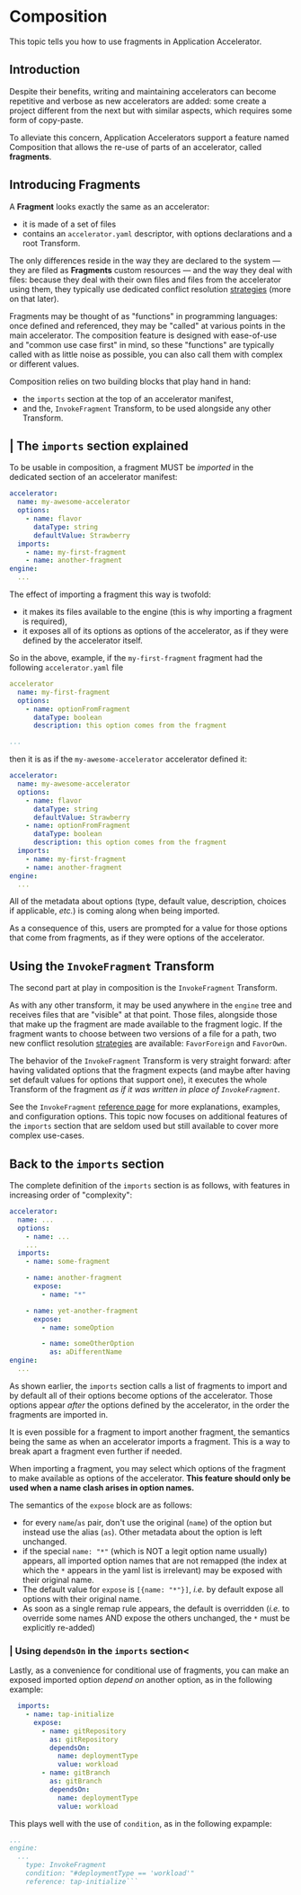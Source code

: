 # Composition

This topic tells you how to use fragments in Application Accelerator.

## <a id="composition-intro"></a> Introduction

Despite their benefits, writing and maintaining accelerators can become repetitive and
verbose as new accelerators are added: some create a project different from the next but
with similar aspects, which requires some form of copy-paste.

To alleviate this concern, Application Accelerators support a feature named Composition
that allows the re-use of parts of an accelerator, called **fragments**.


## <a id="introducting-fragments"></a> Introducing Fragments

A **Fragment** looks exactly the same as an accelerator:

- it is made of a set of files
- contains an `accelerator.yaml` descriptor, with options declarations and a root Transform.

The only differences reside in the way they are declared to the system — they are
filed as **Fragments** custom resources — and the way they deal with files: because
they deal with their own files and files from the accelerator using them,
they typically use dedicated conflict resolution [strategies](transforms/conflict-resolution.md)
(more on that later).

Fragments may be thought of as "functions" in programming languages: once defined and
referenced, they may be "called" at various points in the main accelerator.
The composition feature is designed with ease-of-use and "common use case first"
in mind, so these "functions" are typically called with as little noise as possible,
you can also call them with complex or different values.

Composition relies on two building blocks that play hand in hand:

- the `imports` section at the top of an accelerator manifest,
- and the, `InvokeFragment` Transform, to be used alongside any other Transform.

## <a id="imports-section-explained"></a>| The `imports` section explained

To be usable in composition, a fragment MUST be _imported_ in the dedicated
section of an accelerator manifest:
```yaml
accelerator:
  name: my-awesome-accelerator
  options:
    - name: flavor
      dataType: string
      defaultValue: Strawberry
  imports:
    - name: my-first-fragment
    - name: another-fragment
engine:
  ...
```

The effect of importing a fragment this way is twofold:

- it makes its files available to the engine (this is why importing a fragment is required),
- it exposes all of its options as options of the accelerator, as if they were defined
  by the accelerator itself.

So in the above, example, if the `my-first-fragment` fragment had the following `accelerator.yaml`
file
```yaml
accelerator
  name: my-first-fragment
  options:
    - name: optionFromFragment
      dataType: boolean
      description: this option comes from the fragment

...
```

then it is as if the `my-awesome-accelerator` accelerator defined it:
```yaml
accelerator:
  name: my-awesome-accelerator
  options:
    - name: flavor
      dataType: string
      defaultValue: Strawberry
    - name: optionFromFragment
      dataType: boolean
      description: this option comes from the fragment
  imports:
    - name: my-first-fragment
    - name: another-fragment
engine:
  ...
```

All of the metadata about options (type, default value, description, choices if applicable, _etc._)
is coming along when being imported.

As a consequence of this, users are prompted for a value for those options that come
from fragments, as if they were options of the accelerator.

## <a id="using-invokefragment-transform"></a> Using the `InvokeFragment` Transform

The second part at play in composition is the `InvokeFragment` Transform.

As with any other transform, it may be used anywhere in the `engine` tree and
receives files that are "visible" at that point. Those files, alongside those
that make up the fragment are made available to the fragment logic. If the fragment
wants to choose between two versions of a file for a path, two new
conflict resolution [strategies](transforms/conflict-resolution.md) are available: `FavorForeign` and `FavorOwn`.

The behavior of the `InvokeFragment` Transform is very straight forward: after having validated
options that the fragment expects (and maybe after having set default values for
options that support one), it executes the whole Transform of the fragment _as if
it was written in place of `InvokeFragment`_.

See the `InvokeFragment` [reference page](transforms/invoke-fragment.md) for more explanations, examples, and configuration options. This topic now focuses on additional features of the `imports` section that are seldom used but still
available to cover more complex use-cases.

## <a id="back-to-imports"></a> Back to the `imports` section

The complete definition of the `imports` section is as follows, with
features in increasing order of "complexity":
```yaml
accelerator:
  name: ...
  options:
    - name: ...
    ...
  imports:
    - name: some-fragment

    - name: another-fragment
      expose:
        - name: "*"

    - name: yet-another-fragment
      expose:
        - name: someOption

        - name: someOtherOption
          as: aDifferentName
engine:
  ...
```

As shown earlier, the `imports` section calls a list of fragments to import and by default
all of their options become options of the accelerator. Those options appear _after_
the options defined by the accelerator, in the order the fragments are imported in.

It is even possible for a fragment to import another fragment, the semantics
being the same as when an accelerator imports a fragment. This is a way to
break apart a fragment even further if needed.

When importing a fragment, you may select which options of the fragment
to make available as options of the accelerator. **This feature should only be used
when a name clash arises in option names.**

The semantics of the `expose` block are as follows:

- for every `name`/`as` pair, don't use the original (`name`) of the
  option but instead use the alias (`as`). Other metadata about the option
  is left unchanged.
- if the special `name: "*"` (which is NOT a legit option name usually) appears,
 all imported option names that are not remapped (the index at which the
  `*` appears in the yaml list is irrelevant) may be exposed
  with their original name.
- The default value for `expose` is `[{name: "*"}]`, _i.e._ by default
  expose all options with their original name.
- As soon as a single remap rule appears, the default is overridden (_i.e._
  to override some names AND expose the others unchanged, the `*` must
  be explicitly re-added)

### <a id="using-dependsOn-in-imports"></a>| Using `dependsOn` in the `imports` section<
Lastly, as a convenience for conditional use of fragments, you can make an exposed imported option _depend on_ another option, as in the following example:

```yaml
  imports:
    - name: tap-initialize
      expose:
        - name: gitRepository
          as: gitRepository
          dependsOn:
            name: deploymentType
            value: workload
        - name: gitBranch
          as: gitBranch
          dependsOn:
            name: deploymentType
            value: workload
```

This plays well with the use of `condition`, as in the following expample:

```yaml
...
engine:
  ...
    type: InvokeFragment
    condition: "#deploymentType == 'workload'"
    reference: tap-initialize```
```
